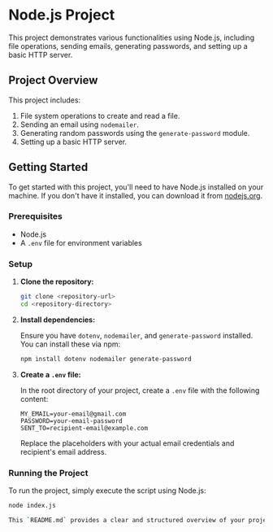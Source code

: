 # Node.js Project

This project demonstrates various functionalities using Node.js, including file operations, sending emails, generating passwords, and setting up a basic HTTP server.

## Project Overview

This project includes:

1. File system operations to create and read a file.
2. Sending an email using `nodemailer`.
3. Generating random passwords using the `generate-password` module.
4. Setting up a basic HTTP server.

## Getting Started

To get started with this project, you'll need to have Node.js installed on your machine. If you don't have it installed, you can download it from [nodejs.org](https://nodejs.org/).

### Prerequisites

- Node.js
- A `.env` file for environment variables

### Setup

1. **Clone the repository:**

   ```bash
   git clone <repository-url>
   cd <repository-directory>
   ```

2. **Install dependencies:**

   Ensure you have `dotenv`, `nodemailer`, and `generate-password` installed. You can install these via npm:

   ```bash
   npm install dotenv nodemailer generate-password
   ```

3. **Create a `.env` file:**

   In the root directory of your project, create a `.env` file with the following content:

   ```
   MY_EMAIL=your-email@gmail.com
   PASSWORD=your-email-password
   SENT_TO=recipient-email@example.com
   ```

   Replace the placeholders with your actual email credentials and recipient's email address.

### Running the Project

To run the project, simply execute the script using Node.js:

```bash
node index.js

This `README.md` provides a clear and structured overview of your project, including setup instructions, usage details, and troubleshooting tips.
```
